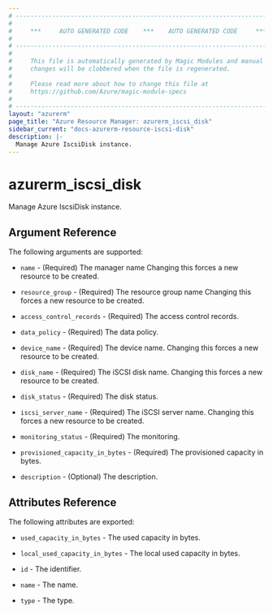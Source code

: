 ```yaml
---
# ----------------------------------------------------------------------------
#
#     ***     AUTO GENERATED CODE    ***    AUTO GENERATED CODE     ***
#
# ----------------------------------------------------------------------------
#
#     This file is automatically generated by Magic Modules and manual
#     changes will be clobbered when the file is regenerated.
#
#     Please read more about how to change this file at
#     https://github.com/Azure/magic-module-specs
#
# ----------------------------------------------------------------------------
layout: "azurerm"
page_title: "Azure Resource Manager: azurerm_iscsi_disk"
sidebar_current: "docs-azurerm-resource-iscsi-disk"
description: |-
  Manage Azure IscsiDisk instance.
---
```


# azurerm_iscsi_disk

Manage Azure IscsiDisk instance.


## Argument Reference

The following arguments are supported:

* `name` - (Required) The manager name Changing this forces a new resource to be created.

* `resource_group` - (Required) The resource group name Changing this forces a new resource to be created.

* `access_control_records` - (Required) The access control records.

* `data_policy` - (Required) The data policy.

* `device_name` - (Required) The device name. Changing this forces a new resource to be created.

* `disk_name` - (Required) The iSCSI disk name. Changing this forces a new resource to be created.

* `disk_status` - (Required) The disk status.

* `iscsi_server_name` - (Required) The iSCSI server name. Changing this forces a new resource to be created.

* `monitoring_status` - (Required) The monitoring.

* `provisioned_capacity_in_bytes` - (Required) The provisioned capacity in bytes.

* `description` - (Optional) The description.

## Attributes Reference

The following attributes are exported:

* `used_capacity_in_bytes` - The used capacity in bytes.

* `local_used_capacity_in_bytes` - The local used capacity in bytes.

* `id` - The identifier.

* `name` - The name.

* `type` - The type.
